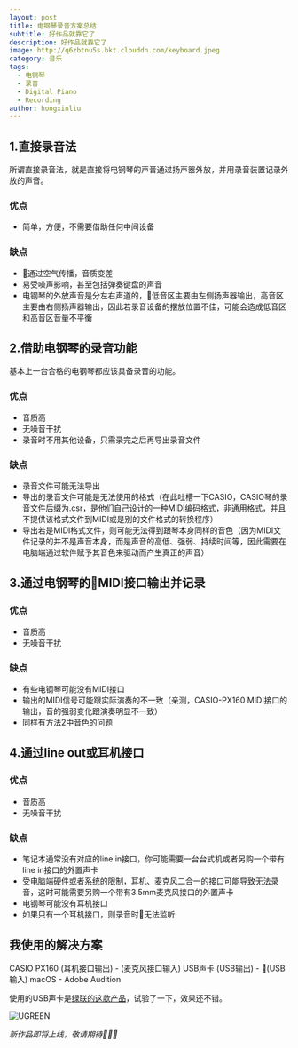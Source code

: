 ```yaml
---
layout: post
title: 电钢琴录音方案总结
subtitle: 好作品就靠它了
description: 好作品就靠它了
image: http://q6zbtnu5s.bkt.clouddn.com/keyboard.jpeg
category: 音乐
tags: 
  - 电钢琴
  - 录音
  - Digital Piano
  - Recording
author: hongxinliu
---
```


## 1.直接录音法
所谓直接录音法，就是直接将电钢琴的声音通过扬声器外放，并用录音装置记录外放的声音。

### 优点
* 简单，方便，不需要借助任何中间设备

### 缺点
* 通过空气传播，音质变差
* 易受噪声影响，甚至包括弹奏键盘的声音
* 电钢琴的外放声音是分左右声道的，低音区主要由左侧扬声器输出，高音区主要由右侧扬声器输出，因此若录音设备的摆放位置不佳，可能会造成低音区和高音区音量不平衡


## 2.借助电钢琴的录音功能
基本上一台合格的电钢琴都应该具备录音的功能。

### 优点
* 音质高
* 无噪音干扰
* 录音时不用其他设备，只需录完之后再导出录音文件

### 缺点
* 录音文件可能无法导出
* 导出的录音文件可能是无法使用的格式（在此吐槽一下CASIO，CASIO琴的录音文件后缀为.csr，是他们自己设计的一种MIDI编码格式，非通用格式，并且不提供该格式文件到MIDI或是别的文件格式的转换程序）
* 导出若是MIDI格式文件，则可能无法得到跟琴本身同样的音色（因为MIDI文件记录的并不是声音本身，而是声音的高低、强弱、持续时间等，因此需要在电脑端通过软件赋予其音色来驱动而产生真正的声音）


## 3.通过电钢琴的MIDI接口输出并记录

### 优点
* 音质高
* 无噪音干扰

### 缺点
* 有些电钢琴可能没有MIDI接口
* 输出的MIDI信号可能跟实际演奏的不一致（亲测，CASIO-PX160 MIDI接口的输出，音的强弱变化跟演奏明显不一致）
* 同样有方法2中音色的问题


## 4.通过line out或耳机接口

### 优点
* 音质高
* 无噪音干扰

### 缺点
* 笔记本通常没有对应的line in接口，你可能需要一台台式机或者另购一个带有line in接口的外置声卡
* 受电脑端硬件或者系统的限制，耳机、麦克风二合一的接口可能导致无法录音，这时可能需要另购一个带有3.5mm麦克风接口的外置声卡
* 电钢琴可能没有耳机接口
* 如果只有一个耳机接口，则录音时无法监听


## 我使用的解决方案
CASIO PX160 (耳机接口输出) - (麦克风接口输入) USB声卡 (USB输出) - (USB输入) macOS - Adobe Audition

使用的USB声卡是[绿联的这款产品](https://item.jd.com/1804882.html)，试验了一下，效果还不错。

![UGREEN](http://q6zbtnu5s.bkt.clouddn.com/UGREEN-USB-SC.png)

*新作品即将上线，敬请期待🤪🤪🤪*
